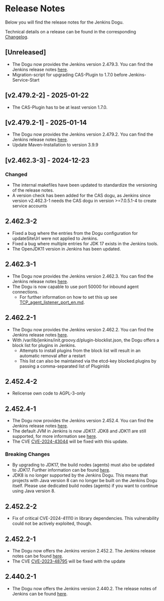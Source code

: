 # Release Notes

Below you will find the release notes for the Jenkins Dogu.

Technical details on a release can be found in the corresponding [Changelog](https://docs.cloudogu.com/en/docs/dogus/jenkins/CHANGELOG/).

## [Unreleased]
* The Dogu now provides the Jenkins version 2.479.3. You can find the Jenkins release notes [here](https://www.jenkins.io/changelog-stable/2.479.3/).
* Migration-script for upgrading CAS-Plugin to 1.7.0 before Jenkins-Service-Start

## [v2.479.2-2] - 2025-01-22
* The CAS-Plugin has to be at least version 1.7.0.

## [v2.479.2-1] - 2025-01-14
* The Dogu now provides the Jenkins version 2.479.2. You can find the Jenkins release notes [here](https://www.jenkins.io/changelog-stable/2.479.2/).
* Update Maven-Installation to version 3.9.9

## [v2.462.3-3] - 2024-12-23
### Changed
* The internal makefiles have been updated to standardize the versioning of the release notes.
* A version check has been added for the CAS dogu, as Jenkins since version v2.462.3-1 needs the CAS dogu in version >=7.0.5.1-4 to create service accounts

## 2.462.3-2
* Fixed a bug where the entries from the Dogu configuration for updateSiteUrl were not applied to Jenkins.
* Fixed a bug where multiple entries for JDK 17 exists in the Jenkins tools.
* The OpenJDK11 version in Jenkins has been updated.

## 2.462.3-1
* The Dogu now provides the Jenkins version 2.462.3. You can find the Jenkins release notes [here](https://www.jenkins.io/changelog-stable/2.462.3/).
* The Dogu is now capable to use port 50000 for inbound agent connections.
  * For further information on how to set this up see [TCP_agent_listener_port_en.md](../operations/TCP_agent_listener_port_en.md).

## 2.462.2-1
* The Dogu now provides the Jenkins version 2.462.2. You can find the Jenkins release notes [here](https://www.jenkins.io/changelog-stable/2.462.2/).
* With /var/lib/jenkins/init.groovy.d/plugin-blocklist.json, the Dogu offers a block list for plugins in Jenkins.
    * Attempts to install plugins from the block list will result in an automatic removal after a restart
    * This list can also be maintained via the etcd-key blocked.plugins by passing a comma-separated list of PluginIds

## 2.452.4-2
* Relicense own code to AGPL-3-only

## 2.452.4-1
* The Dogu now provides the Jenkins version 2.452.4. You can find the Jenkins release notes [here](https://www.jenkins.io/changelog-stable/2.452.4/).
* The default JVM in Jenkins is now JDK17. JDK8 and JDK11 are still supported, for more information see [here](https://docs.cloudogu.com/en/docs/dogus/jenkins/operations/Building_with_custom_Java/).
* The CVE [CVE-2024-43044](https://nvd.nist.gov/vuln/detail/CVE-2024-43044) will be fixed with this update.

### Breaking Changes
* By upgrading to JDK17, the build nodes (agents) must also be updated to JDK17. Further information can be found [here](https://www.jenkins.io/doc/book/platform-information/upgrade-java-to-17/#jvm-version-on-agents).
* JDK8 is no longer supported by the Jenkins Dogu. This means that projects with Java version 8 can no longer be built on the Jenkins Dogu itself. Please use dedicated build nodes (agents) if you want to continue using Java version 8.

## 2.452.2-2
* Fix of critical CVE-2024-41110 in library dependencies. This vulnerability could not be actively exploited, though.

## 2.452.2-1

* The Dogu now offers the Jenkins version 2.452.2. The Jenkins release notes can be found [here](https://www.jenkins.io/changelog/#v2.452).
* The CVE [CVE-2023-48795](https://www.jenkins.io/security/advisory/2024-04-17/) will be fixed with the update

## 2.440.2-1

* The Dogu now offers the Jenkins version 2.440.2. The release notes of Jenkins can be found [here](https://www.jenkins.io/changelog/#v2.440).
